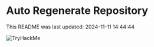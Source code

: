 # Auto Regenerate Repository

This README was last updated: 2024-11-11 14:44:44

 ![TryHackMe](https://tryhackme.com/badge/533634)